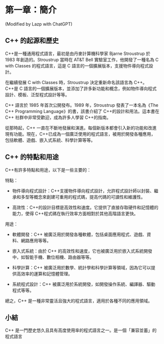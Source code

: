 # 第一章：簡介 
(Modified by Lazp with ChatGPT)

## C++ 的起源和歷史

C++是一種通用程式語言，最初是由丹麥計算機科學家 Bjarne Stroustrup 於 1983 年創造的。Stroustrup 當時在 AT&T Bell 實驗室工作，他開發了一種名為 C with Classes 的程式語言，這是 C 語言的一個擴展版本，支援物件導向程式設計。

在繼續發展 C with Classes 時，Stroustrup 決定重新命名該語言為 C++。 C++是 C 語言的一個擴展版本，並添加了許多新功能和概念，例如物件導向程式設計、模板、泛型程式設計等等。

C++ 語言於 1985 年首次公開發布。1989 年，Stroustrup 發表了一本名為《The C++ Programming Language》的書，該書介紹了 C++的設計和用法。這本書在 C++ 社群中非常受歡迎，成為許多人學習 C++的指南。

從那時起，C++ 一直在不斷地發展和演進。每個新版本都會引入新的功能和改進現有功能。現在，C++已成為一個廣泛使用的程式語言，被用於開發各種應用，包括軟體、遊戲、嵌入式系統、科學計算等等。

## C++ 的特點和用途

C++有許多特點和用途，以下是一些主要的：

特點：

- 物件導向程式設計：C++支援物件導向程式設計，允許程式設計師以封裝、繼承和多型等概念來創建可重用的程式碼，提高代碼的可讀性和維護性。

- 高效性：C++的設計目標是高效性和速度。它提供了直接存取硬件和記憶體的能力，使得 C++程式碼在執行效率方面相對於其他高階語言更快。

用途：

- 軟體開發：C++ 被廣泛用於開發各種軟體，包括桌面應用程式、遊戲、資料、網路應用等等。

- 嵌入式系統：由於 C++ 的高效性和速度，它也被廣泛用於嵌入式系統開發中，如智能手機、數位相機、路由器等等。

- 科學計算：C++ 被廣泛用於數學、統計學和科學計算等領域，因為它可以提供高效率的運算和記憶體管理。

- 系統程式設計：C++ 被廣泛用於系統開發，如開發操作系統、編譯器、驅動程式等等。

總之，C++ 是一種非常靈活且強大的程式語言，適用於各種不同的應用領域。

## 小結

C++ 是一門歷史悠久且具有高度使用率的程式語言之一。是一個「兼容並蓄」的程式語言
